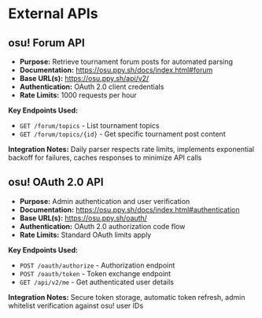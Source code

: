 # External APIs

## osu! Forum API
- **Purpose:** Retrieve tournament forum posts for automated parsing
- **Documentation:** https://osu.ppy.sh/docs/index.html#forum
- **Base URL(s):** https://osu.ppy.sh/api/v2/
- **Authentication:** OAuth 2.0 client credentials
- **Rate Limits:** 1000 requests per hour

**Key Endpoints Used:**
- `GET /forum/topics` - List tournament topics
- `GET /forum/topics/{id}` - Get specific tournament post content

**Integration Notes:** Daily parser respects rate limits, implements exponential backoff for failures, caches responses to minimize API calls

## osu! OAuth 2.0 API
- **Purpose:** Admin authentication and user verification
- **Documentation:** https://osu.ppy.sh/docs/index.html#authentication
- **Base URL(s):** https://osu.ppy.sh/oauth/
- **Authentication:** OAuth 2.0 authorization code flow
- **Rate Limits:** Standard OAuth limits apply

**Key Endpoints Used:**
- `POST /oauth/authorize` - Authorization endpoint
- `POST /oauth/token` - Token exchange endpoint
- `GET /api/v2/me` - Get authenticated user details

**Integration Notes:** Secure token storage, automatic token refresh, admin whitelist verification against osu! user IDs
